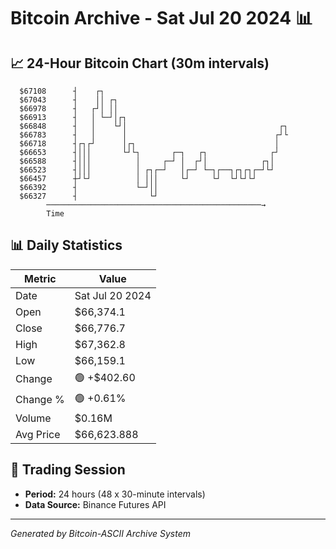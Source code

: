 # Bitcoin Archive - Sat Jul 20 2024 📊

## 📈 24-Hour Bitcoin Chart (30m intervals)

```
  $67108      ┤    ┌┐                                          
  $67043      ┤    ││ ┌┐                                       
  $66978      ┤   ┌┘│ ││                                       
  $66913      ┤   │ └─┘│┌┐                                     
  $66848      ┤   │    └┘│                                  ┌┐ 
  $66783      ┤   │      │                                 ┌┘└ 
  $66718      ┤┌┐┌┘      │┌┐                               │   
  $66653      ┤│││       └┘└┐       ┌─┐   ┌┐              ┌┘   
  $66588      ┤│││          │     ┌─┘ │  ┌┘│            ┌┐│    
  $66523      ┤│││          │ ┌┐┌─┘   │┌─┘ └─┐┌──┐┌┐┌┐┌─┘└┘    
  $66457      ┼┘└┘          │ │││     └┘     └┘  └┘└┘└┘        
  $66392      ┤             └─┘││                              
  $66327      ┤                └┘                              
        ────────────────────────────────────────────────→
        Time
```

## 📊 Daily Statistics

| Metric | Value |
|--------|-------|
| Date | Sat Jul 20 2024 |
| Open | $66,374.1 |
| Close | $66,776.7 |
| High | $67,362.8 |
| Low | $66,159.1 |
| Change | 🟢 +$402.60 |
| Change % | 🟢 +0.61% |
| Volume | $0.16M |
| Avg Price | $66,623.888 |

## 📅 Trading Session

- **Period:** 24 hours (48 x 30-minute intervals)
- **Data Source:** Binance Futures API

---
*Generated by Bitcoin-ASCII Archive System*

